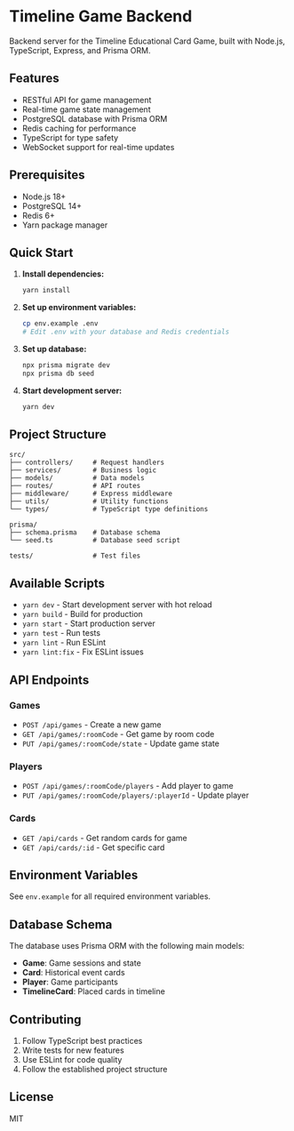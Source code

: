 # Timeline Game Backend

Backend server for the Timeline Educational Card Game, built with Node.js, TypeScript, Express, and Prisma ORM.

## Features

- RESTful API for game management
- Real-time game state management
- PostgreSQL database with Prisma ORM
- Redis caching for performance
- TypeScript for type safety
- WebSocket support for real-time updates

## Prerequisites

- Node.js 18+
- PostgreSQL 14+
- Redis 6+
- Yarn package manager

## Quick Start

1. **Install dependencies:**
   ```bash
   yarn install
   ```

2. **Set up environment variables:**
   ```bash
   cp env.example .env
   # Edit .env with your database and Redis credentials
   ```

3. **Set up database:**
   ```bash
   npx prisma migrate dev
   npx prisma db seed
   ```

4. **Start development server:**
   ```bash
   yarn dev
   ```

## Project Structure

```
src/
├── controllers/     # Request handlers
├── services/        # Business logic
├── models/          # Data models
├── routes/          # API routes
├── middleware/      # Express middleware
├── utils/           # Utility functions
└── types/           # TypeScript type definitions

prisma/
├── schema.prisma    # Database schema
└── seed.ts          # Database seed script

tests/               # Test files
```

## Available Scripts

- `yarn dev` - Start development server with hot reload
- `yarn build` - Build for production
- `yarn start` - Start production server
- `yarn test` - Run tests
- `yarn lint` - Run ESLint
- `yarn lint:fix` - Fix ESLint issues

## API Endpoints

### Games
- `POST /api/games` - Create a new game
- `GET /api/games/:roomCode` - Get game by room code
- `PUT /api/games/:roomCode/state` - Update game state

### Players
- `POST /api/games/:roomCode/players` - Add player to game
- `PUT /api/games/:roomCode/players/:playerId` - Update player

### Cards
- `GET /api/cards` - Get random cards for game
- `GET /api/cards/:id` - Get specific card

## Environment Variables

See `env.example` for all required environment variables.

## Database Schema

The database uses Prisma ORM with the following main models:
- **Game**: Game sessions and state
- **Card**: Historical event cards
- **Player**: Game participants
- **TimelineCard**: Placed cards in timeline

## Contributing

1. Follow TypeScript best practices
2. Write tests for new features
3. Use ESLint for code quality
4. Follow the established project structure

## License

MIT 